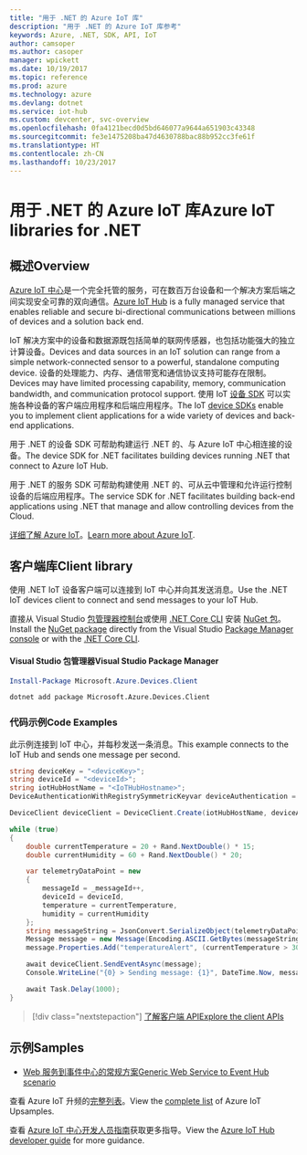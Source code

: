 ```yaml
---
title: "用于 .NET 的 Azure IoT 库"
description: "用于 .NET 的 Azure IoT 库参考"
keywords: Azure, .NET, SDK, API, IoT
author: camsoper
ms.author: casoper
manager: wpickett
ms.date: 10/19/2017
ms.topic: reference
ms.prod: azure
ms.technology: azure
ms.devlang: dotnet
ms.service: iot-hub
ms.custom: devcenter, svc-overview
ms.openlocfilehash: 0fa4121becd0d5bd646077a9644a651903c43348
ms.sourcegitcommit: fe3e1475208ba47d4630788bac88b952cc3fe61f
ms.translationtype: HT
ms.contentlocale: zh-CN
ms.lasthandoff: 10/23/2017
---
```

# <a name="azure-iot-libraries-for-net"></a><span data-ttu-id="1b9eb-104">用于 .NET 的 Azure IoT 库</span><span class="sxs-lookup"><span data-stu-id="1b9eb-104">Azure IoT libraries for .NET</span></span>

## <a name="overview"></a><span data-ttu-id="1b9eb-105">概述</span><span class="sxs-lookup"><span data-stu-id="1b9eb-105">Overview</span></span>

<span data-ttu-id="1b9eb-106">[Azure IoT 中心](https://azure.microsoft.com/services/iot-hub/)是一个完全托管的服务，可在数百万台设备和一个解决方案后端之间实现安全可靠的双向通信。</span><span class="sxs-lookup"><span data-stu-id="1b9eb-106">[Azure IoT Hub](https://azure.microsoft.com/services/iot-hub/) is a fully managed service that enables reliable and secure bi-directional communications between millions of devices and a solution back end.</span></span>

<span data-ttu-id="1b9eb-107">IoT 解决方案中的设备和数据源既包括简单的联网传感器，也包括功能强大的独立计算设备。</span><span class="sxs-lookup"><span data-stu-id="1b9eb-107">Devices and data sources in an IoT solution can range from a simple network-connected sensor to a powerful, standalone computing device.</span></span> <span data-ttu-id="1b9eb-108">设备的处理能力、内存、通信带宽和通信协议支持可能存在限制。</span><span class="sxs-lookup"><span data-stu-id="1b9eb-108">Devices may have limited processing capability, memory, communication bandwidth, and communication protocol support.</span></span> <span data-ttu-id="1b9eb-109">使用 IoT [设备 SDK](https://docs.microsoft.com/azure/iot-hub/iot-hub-devguide-sdks) 可以实施各种设备的客户端应用程序和后端应用程序。</span><span class="sxs-lookup"><span data-stu-id="1b9eb-109">The IoT [device SDKs](https://docs.microsoft.com/azure/iot-hub/iot-hub-devguide-sdks) enable you to implement client applications for a wide variety of devices and back-end applications.</span></span>

<span data-ttu-id="1b9eb-110">用于 .NET 的设备 SDK 可帮助构建运行 .NET 的、与 Azure IoT 中心相连接的设备。</span><span class="sxs-lookup"><span data-stu-id="1b9eb-110">The device SDK for .NET facilitates building devices running .NET that connect to Azure IoT Hub.</span></span>

<span data-ttu-id="1b9eb-111">用于 .NET 的服务 SDK 可帮助构建使用 .NET 的、可从云中管理和允许运行控制设备的后端应用程序。</span><span class="sxs-lookup"><span data-stu-id="1b9eb-111">The service SDK for .NET facilitates building back-end applications using .NET that manage and allow controlling devices from the Cloud.</span></span>

<span data-ttu-id="1b9eb-112">[详细了解 Azure IoT](https://docs.microsoft.com/azure/iot-hub/)。</span><span class="sxs-lookup"><span data-stu-id="1b9eb-112">[Learn more about Azure IoT](https://docs.microsoft.com/azure/iot-hub/).</span></span>


## <a name="client-library"></a><span data-ttu-id="1b9eb-113">客户端库</span><span class="sxs-lookup"><span data-stu-id="1b9eb-113">Client library</span></span>

<span data-ttu-id="1b9eb-114">使用 .NET IoT 设备客户端可以连接到 IoT 中心并向其发送消息。</span><span class="sxs-lookup"><span data-stu-id="1b9eb-114">Use the .NET IoT devices client to connect and send messages to your IoT Hub.</span></span>

<span data-ttu-id="1b9eb-115">直接从 Visual Studio [包管理器控制台][PackageManager]或使用 [.NET Core CLI][DotNetCLI] 安装 [NuGet 包]( https://www.nuget.org/packages/Microsoft.Azure.Devices.Client)。</span><span class="sxs-lookup"><span data-stu-id="1b9eb-115">Install the [NuGet package]( https://www.nuget.org/packages/Microsoft.Azure.Devices.Client) directly from the Visual Studio [Package Manager console][PackageManager] or with the [.NET Core CLI][DotNetCLI].</span></span>

#### <a name="visual-studio-package-manager"></a><span data-ttu-id="1b9eb-116">Visual Studio 包管理器</span><span class="sxs-lookup"><span data-stu-id="1b9eb-116">Visual Studio Package Manager</span></span>

```powershell
Install-Package Microsoft.Azure.Devices.Client
```

```bash
dotnet add package Microsoft.Azure.Devices.Client
```
### <a name="code-examples"></a><span data-ttu-id="1b9eb-117">代码示例</span><span class="sxs-lookup"><span data-stu-id="1b9eb-117">Code Examples</span></span> 

<span data-ttu-id="1b9eb-118">此示例连接到 IoT 中心，并每秒发送一条消息。</span><span class="sxs-lookup"><span data-stu-id="1b9eb-118">This example connects to the IoT Hub and sends one message per second.</span></span>

```csharp
string deviceKey = "<deviceKey>";
string deviceId = "<deviceId>";
string iotHubHostName = "<IoTHubHostname>";
DeviceAuthenticationWithRegistrySymmetricKeyvar deviceAuthentication = new DeviceAuthenticationWithRegistrySymmetricKey(deviceId, deviceKey);

DeviceClient deviceClient = DeviceClient.Create(iotHubHostName, deviceAuthentication, TransportType.Mqtt);

while (true)
{
    double currentTemperature = 20 + Rand.NextDouble() * 15;
    double currentHumidity = 60 + Rand.NextDouble() * 20;

    var telemetryDataPoint = new
    {
        messageId = _messageId++,
        deviceId = deviceId,
        temperature = currentTemperature,
        humidity = currentHumidity
    };
    string messageString = JsonConvert.SerializeObject(telemetryDataPoint);
    Message message = new Message(Encoding.ASCII.GetBytes(messageString));
    message.Properties.Add("temperatureAlert", (currentTemperature > 30) ? "true" : "false");

    await deviceClient.SendEventAsync(message);
    Console.WriteLine("{0} > Sending message: {1}", DateTime.Now, messageString);

    await Task.Delay(1000);
}
```


> [!div class="nextstepaction"]
> [<span data-ttu-id="1b9eb-119">了解客户端 API</span><span class="sxs-lookup"><span data-stu-id="1b9eb-119">Explore the client APIs</span></span>](/dotnet/api/overview/azure/iot/client)

## <a name="samples"></a><span data-ttu-id="1b9eb-120">示例</span><span class="sxs-lookup"><span data-stu-id="1b9eb-120">Samples</span></span>

- [<span data-ttu-id="1b9eb-121">Web 服务到事件中心的常规方案</span><span class="sxs-lookup"><span data-stu-id="1b9eb-121">Generic Web Service to Event Hub scenario</span></span>](https://azure.microsoft.com/resources/samples/event-hubs-dotnet-importfromweb/)

<span data-ttu-id="1b9eb-122">查看 Azure IoT 升频的[完整列表](https://azure.microsoft.com/resources/samples/?platform=dotnet&service=iot-hub)。</span><span class="sxs-lookup"><span data-stu-id="1b9eb-122">View the [complete list](https://azure.microsoft.com/resources/samples/?platform=dotnet&service=iot-hub) of Azure IoT Upsamples.</span></span>

<span data-ttu-id="1b9eb-123">查看 [Azure IoT 中心开发人员指南](https://docs.microsoft.com/azure/iot-hub/iot-hub-devguide)获取更多指导。</span><span class="sxs-lookup"><span data-stu-id="1b9eb-123">View the [Azure IoT Hub developer guide](https://docs.microsoft.com/azure/iot-hub/iot-hub-devguide) for more guidance.</span></span>

[PackageManager]: https://docs.microsoft.com/nuget/tools/package-manager-console
[DotNetCLI]: https://docs.microsoft.com/dotnet/core/tools/dotnet-add-package
